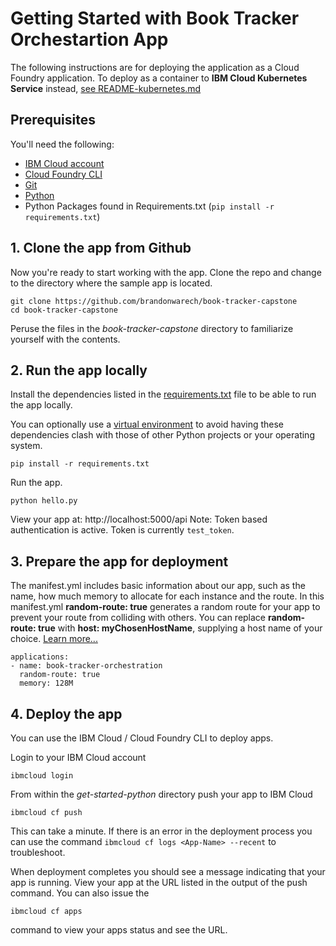 # Getting Started with Book Tracker Orchestartion App

The following instructions are for deploying the application as a Cloud Foundry application. To deploy as a container to **IBM Cloud Kubernetes Service** instead, [see README-kubernetes.md](README-kubernetes.md)

## Prerequisites

You'll need the following:
* [IBM Cloud account](https://console.ng.bluemix.net/registration/)
* [Cloud Foundry CLI](https://github.com/cloudfoundry/cli#downloads)
* [Git](https://git-scm.com/downloads)
* [Python](https://www.python.org/downloads/)
* Python Packages found in Requirements.txt (`pip install -r requirements.txt`)

## 1. Clone the app from Github

Now you're ready to start working with the app. Clone the repo and change to the directory where the sample app is located.
  ```
git clone https://github.com/brandonwarech/book-tracker-capstone
cd book-tracker-capstone
  ```
  Peruse the files in the *book-tracker-capstone* directory to familiarize yourself with the contents.

## 2. Run the app locally

Install the dependencies listed in the [requirements.txt](https://pip.readthedocs.io/en/stable/user_guide/#requirements-files) file to be able to run the app locally.

You can optionally use a [virtual environment](https://packaging.python.org/installing/#creating-and-using-virtual-environments) to avoid having these dependencies clash with those of other Python projects or your operating system.

  ```
pip install -r requirements.txt
  ```

Run the app.
  ```
python hello.py
  ```

 View your app at: http://localhost:5000/api
 Note: Token based authentication is active. Token is currently `test_token`. 

## 3. Prepare the app for deployment

The manifest.yml includes basic information about our app, such as the name, how much memory to allocate for each instance and the route. In this manifest.yml **random-route: true** generates a random route for your app to prevent your route from colliding with others.  You can replace **random-route: true** with **host: myChosenHostName**, supplying a host name of your choice. [Learn more...](https://console.bluemix.net/docs/manageapps/depapps.html#appmanifest)
 ```
 applications:
 - name: book-tracker-orchestration
   random-route: true
   memory: 128M
 ```

## 4. Deploy the app

You can use the IBM Cloud / Cloud Foundry CLI to deploy apps.

Login to your IBM Cloud account

  ```
ibmcloud login
  ```

From within the *get-started-python* directory push your app to IBM Cloud
  ```
ibmcloud cf push
  ```

This can take a minute. If there is an error in the deployment process you can use the command `ibmcloud cf logs <App-Name> --recent` to troubleshoot.

When deployment completes you should see a message indicating that your app is running.  View your app at the URL listed in the output of the push command.  You can also issue the
  ```
ibmcloud cf apps
  ```
  command to view your apps status and see the URL.



